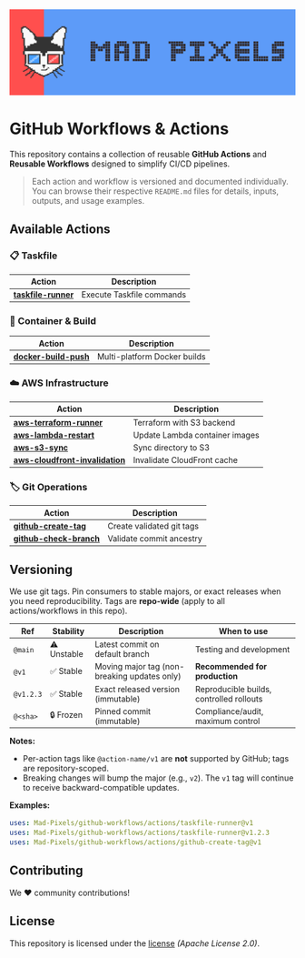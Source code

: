<picture>
 <source media="(prefers-color-scheme: dark)" srcset="https://github.com/Mad-Pixels/.github/raw/main/profile/banner.png">
 <source media="(prefers-color-scheme: light)" srcset="https://github.com/Mad-Pixels/.github/raw/main/profile/banner.png">
 <img alt="MadPixels" src="https://github.com/Mad-Pixels/.github/raw/main/profile/banner.png">
</picture>

# GitHub Workflows & Actions
This repository contains a collection of reusable **GitHub Actions** and **Reusable Workflows** designed to simplify CI/CD pipelines.  
 
> Each action and workflow is versioned and documented individually.  
> You can browse their respective `README.md` files for details, inputs, outputs, and usage examples.

## Available Actions

### 📋 Taskfile
| Action | Description |
|---|---|
| **[taskfile-runner](./actions/taskfile-runner)** | Execute Taskfile commands |

### 🐳 Container & Build
| Action | Description |
|---|---|
| **[docker-build-push](./actions/docker-build-push)** | Multi-platform Docker builds |

### ☁️ AWS Infrastructure
| Action | Description |
|---|---|
| **[aws-terraform-runner](./actions/aws-terraform-runner)** | Terraform with S3 backend |
| **[aws-lambda-restart](./actions/aws-lambda-restart)** | Update Lambda container images |
| **[aws-s3-sync](./actions/aws-s3-sync)** | Sync directory to S3 |
| **[aws-cloudfront-invalidation](./actions/aws-cloudfront-invalidation)** | Invalidate CloudFront cache |

### 🏷️ Git Operations
| Action | Description |
|---|---|
| **[github-create-tag](./actions/github-create-tag)** | Create validated git tags |
| **[github-check-branch](./actions/github-check-branch)** | Validate commit ancestry |    |

## Versioning

We use git tags. Pin consumers to stable majors, or exact releases when you need reproducibility. Tags are **repo-wide** (apply to all actions/workflows in this repo).

| Ref | Stability | Description | When to use |
|---|---|---|---|
| `@main` | ⚠️ Unstable | Latest commit on default branch | Testing and development |
| `@v1` | ✅ Stable | Moving major tag (non-breaking updates only) | **Recommended for production** |
| `@v1.2.3` | ✅ Stable | Exact released version (immutable) | Reproducible builds, controlled rollouts |
| `@<sha>` | 🔒 Frozen | Pinned commit (immutable) | Compliance/audit, maximum control |

**Notes:**
- Per-action tags like `@action-name/v1` are **not** supported by GitHub; tags are repository-scoped.
- Breaking changes will bump the major (e.g., `v2`). The `v1` tag will continue to receive backward-compatible updates.

**Examples:**
```yaml
uses: Mad-Pixels/github-workflows/actions/taskfile-runner@v1
uses: Mad-Pixels/github-workflows/actions/taskfile-runner@v1.2.3
uses: Mad-Pixels/github-workflows/actions/github-create-tag@v1
```

## Contributing
We ❤️ community contributions!

## License
This repository is licensed under the [license](./LICENSE) _(Apache License 2.0)_.
